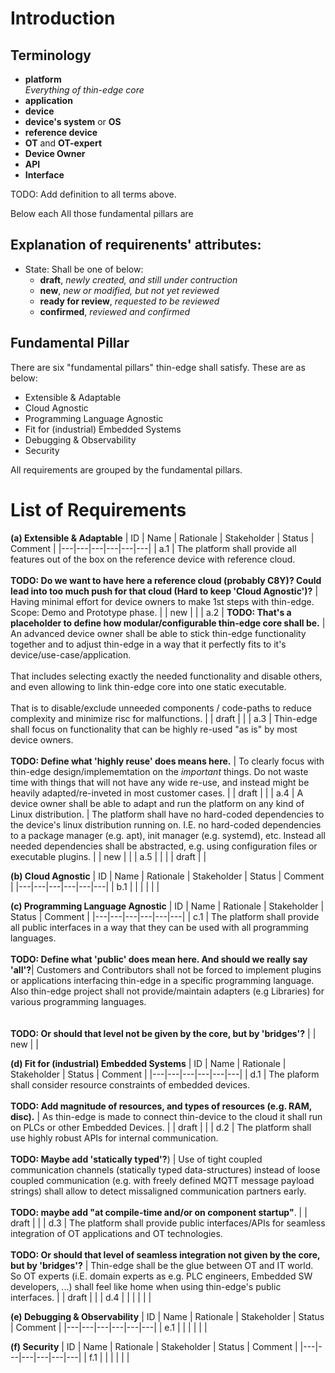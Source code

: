 
# Introduction

## Terminology 
- **platform**<br/>
  _Everything of thin-edge core_
- **application**<br/>
- **device**<br/>
- **device's system** or **OS**<br/>
- **reference device**<br/>
- **OT** and **OT-expert**<br/>
- **Device Owner**<br/>
- **API**<br/>
- **Interface**<br/>

TODO: Add definition to all terms above.

Below each
All those fundamental pillars are

## Explanation of requirenents' attributes:

- State: Shall be one of below: 
  - **draft**,              _newly created, and still under contruction_
  - **new**,                _new or modified, but not yet reviewed_
  - **ready for review**,   _requested to be reviewed_
  - **confirmed**,          _reviewed and confirmed_
 
## Fundamental Pillar
There are six "fundamental pillars" thin-edge shall satisfy. These are as below:
- Extensible & Adaptable
- Cloud Agnostic
- Programming Language Agnostic
- Fit for (industrial) Embedded Systems
- Debugging & Observability
- Security

All requirements are grouped by the fundamental pillars.

# List of Requirements

**(a) Extensible & Adaptable** 
| ID | Name | Rationale | Stakeholder | Status | Comment |
|---|---|---|---|---|---|
| a.1 | The platform shall provide all features out of the box on the reference device with reference cloud.<br/><br/>**TODO: Do we want to have here a reference cloud (probably C8Y)? Could lead into too much push for that cloud (Hard to keep 'Cloud Agnostic')?** | Having minimal effort for device owners to make 1st steps with thin-edge. Scope: Demo and Prototype phase. |  | new |  |
| a.2 | **TODO: That's a placeholder to define how modular/configurable thin-edge core shall be.** | An advanced device owner shall be able to stick thin-edge functionality together and to adjust thin-edge in a way that it perfectly fits to it's device/use-case/application.<br/><br/> That includes selecting exactly the needed functionality and disable others, and even allowing to link thin-edge core into one static executable.<br/><br/>That is to disable/exclude unneeded components / code-paths to reduce complexity and minimize risc for malfunctions.  |  | draft  |  |
| a.3 | Thin-edge shall focus on functionality that can be highly re-used "as is" by most device owners.<br/><br/>**TODO: Define what 'highly reuse' does means here.** | To clearly focus with thin-edge design/implememtation on the _important_ things. Do not waste time with things that will not have any wide re-use, and instead might be heavily adapted/re-inveted in most customer cases. |  |  draft |  | 
| a.4 | A device owner shall be able to adapt and run the platform on any kind of Linux distribution. | The platform shall have no hard-coded dependencies to the device's linux distribution running on. I.E. no hard-coded dependencies to a package manager (e.g. apt), init manager (e.g. systemd), etc. Instead all needed dependencies shall be abstracted, e.g. using configuration files or executable plugins. |  | new |  |
| a.5 |  |  |  | draft | |


**(b) Cloud Agnostic** 
| ID | Name | Rationale | Stakeholder | Status | Comment |
|---|---|---|---|---|---|
| b.1 |  |  |  |  |  |

**(c) Programming Language Agnostic** 
| ID | Name | Rationale | Stakeholder | Status | Comment |
|---|---|---|---|---|---|
| c.1 | The platform shall provide all public interfaces in a way that they can be used with all programming languages.<br/><br/>**TODO: Define what 'public' does mean here. And should we really say 'all'?**| Customers and Contributors shall not be forced to implement plugins or applications interfacing thin-edge in a specific programming language. Also thin-edge project shall not provide/maintain adapters (e.g Libraries) for various programming languages.<br/><br/><br/>**TODO: Or should that level not be given by the core, but by 'bridges'?** |  | new |  |


**(d) Fit for (industrial) Embedded Systems** 
| ID | Name | Rationale | Stakeholder | Status | Comment |
|---|---|---|---|---|---|
| d.1 | The plaform shall consider resource constraints of embedded devices.<br/><br/>**TODO: Add magnitude of resources, and types of resources (e.g. RAM, disc).** | As thin-edge is made to connect thin-device to the cloud it shall run on PLCs or other Embedded Devices. |  | draft |  |
| d.2 | The platform shall use highly robust APIs for internal communication.<br/><br/>**TODO: Maybe add 'statically typed'?**) | Use of tight coupled communication channels (statically typed data-structures) instead of loose coupled communication (e.g. with freely defined MQTT message payload strings)  shall allow to detect missaligned communication partners early.<br/><br/> **TODO: maybe add "at compile-time and/or on component startup"**. |  | draft |  |
| d.3 | The platform shall provide public interfaces/APIs for seamless integration of OT applications and OT technologies.<br/><br/>**TODO: Or should that level of seamless integration not given by the core, but by 'bridges'?** | Thin-edge shall be the glue between OT and IT world. So OT experts (i.E. domain experts as e.g. PLC engineers, Embedded SW developers, ...) shall feel like home when using thin-edge's public interfaces. |  | draft |  |
| d.4 |  |  |  |  |  |


**(e) Debugging & Observability** 
| ID | Name | Rationale | Stakeholder | Status | Comment |
|---|---|---|---|---|---|
| e.1 |  |  |  |  |  |


**(f) Security** 
| ID | Name | Rationale | Stakeholder | Status | Comment |
|---|---|---|---|---|---|
| f.1 |  |  |  |  |  |

